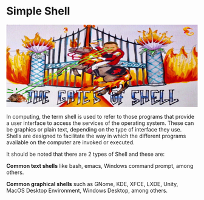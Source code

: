 # Simple Shell

![Shell_holberton](./img/shell.png "shell-logo")

In computing, the term shell is used to refer to those programs that provide a user interface to access the services of the operating system. These can be graphics or plain text, depending on the type of interface they use. Shells are designed to facilitate the way in which the different programs available on the computer are invoked or executed.

It should be noted that there are 2 types of Shell and these are:

**Common text shells** like bash, emacs, Windows command prompt, among others.

**Common graphical shells** such as GNome, KDE, XFCE, LXDE, Unity, MacOS Desktop Environment, Windows Desktop, among others.
